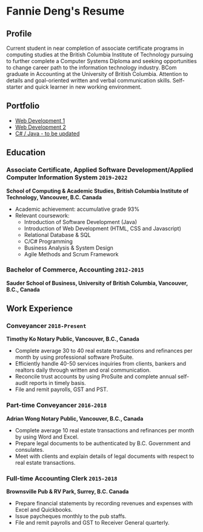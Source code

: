# Fannie Deng's Resume

## Profile
Current student in near completion of associate certificate programs in computing studies at the British Columbia Institute of Technology pursuing to further complete a Computer Systems Diploma and seeking opportunities to change career path to the information technology industry. BCom graduate in Accounting at the University of British Columbia. Attention to details and goal-oriented written and verbal communication skills. Self-starter and quick learner in new working environment.

## Portfolio
- [Web Development 1](https://dumplingdang.github.io/cafegloucester/)
- [Web Development 2](https://dumplingdang.github.io/instahgram/)
- [C# / Java - to be updated](https://github.com/dumplingdang)

## Education
### Associate Certificate, Applied Software Development/Applied Computer Information System `2019-2022`
**School of Computing & Academic Studies, British Columbia Institute of Technology, Vancouver, B.C. Canada**
- Academic achievement: accumulative grade 93%
- Relevant coursework:
  - Introduction of Software Development (Java)
  - Introduction of Web Development (HTML, CSS and Javascript)
  - Relational Database & SQL
  - C/C# Programming
  - Business Analysis & System Design
  - Agile Methods and Scrum Framework
  
### Bachelor of Commerce, Accounting `2012-2015`
**Sauder School of Business, University of British Columbia, Vancouver, B.C., Canada**

## Work Experience
### Conveyancer `2018-Present`
**Timothy Ko Notary Public, Vancouver, B.C., Canada**
- Complete average 30 to 40 real estate transactions and refinances per month by using professional software ProSuite.
- Efficiently handle 40-50 services inquiries from clients, bankers and realtors daily through written and oral communication.
- Reconcile trust accounts by using ProSuite and complete annual self-audit reports in timely basis.
- File and remit payrolls, GST and PST.

### Part-time Conveyancer `2016-2018`
**Adrian Wong Notary Public, Vancouver, B.C., Canada**
- Complete average 10 real estate transactions and refinances per month by using Word and Excel.
- Prepare legal documents to be authenticated by B.C. Government and consulates.
- Meet with clients and explain details of legal documents with respect to real estate transactions.

### Full-time Accounting Clerk `2015-2018`
**Brownsville Pub & RV Park, Surrey, B.C. Canada**
- Prepare financial statements by recording revenues and expenses with Excel and Quickbooks.
- Issue paycheques monthly to the pub staffs.
- File and remit payrolls and GST to Receiver General quarterly.
